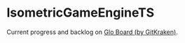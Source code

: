 # IsometricGameEngineTS

Current progress and backlog on [Glo Board (by GitKraken)](https://app.gitkraken.com/glo/board/XcSnNluFhQAPHZ9_).